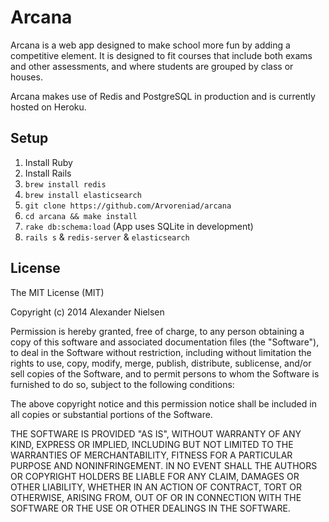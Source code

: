 # Arcana
Arcana is a web app designed to make school more fun by adding a competitive element. It is designed to fit courses that include both exams and other assessments, and where students are grouped by class or houses. 

Arcana makes use of Redis and PostgreSQL in production and is currently hosted on Heroku. 

## Setup

1. Install Ruby
2. Install Rails
3. ```brew install redis``` 
4. ```brew install elasticsearch``` 
5. ```git clone https://github.com/Arvoreniad/arcana```
6. ```cd arcana && make install``` 
7. ```rake db:schema:load``` (App uses SQLite in development)
8. ```rails s``` & ```redis-server``` & ```elasticsearch```


## License

The MIT License (MIT)

Copyright (c) 2014 Alexander Nielsen

Permission is hereby granted, free of charge, to any person obtaining a copy
of this software and associated documentation files (the "Software"), to deal
in the Software without restriction, including without limitation the rights
to use, copy, modify, merge, publish, distribute, sublicense, and/or sell
copies of the Software, and to permit persons to whom the Software is
furnished to do so, subject to the following conditions:

The above copyright notice and this permission notice shall be included in
all copies or substantial portions of the Software.

THE SOFTWARE IS PROVIDED "AS IS", WITHOUT WARRANTY OF ANY KIND, EXPRESS OR
IMPLIED, INCLUDING BUT NOT LIMITED TO THE WARRANTIES OF MERCHANTABILITY,
FITNESS FOR A PARTICULAR PURPOSE AND NONINFRINGEMENT. IN NO EVENT SHALL THE
AUTHORS OR COPYRIGHT HOLDERS BE LIABLE FOR ANY CLAIM, DAMAGES OR OTHER
LIABILITY, WHETHER IN AN ACTION OF CONTRACT, TORT OR OTHERWISE, ARISING FROM,
OUT OF OR IN CONNECTION WITH THE SOFTWARE OR THE USE OR OTHER DEALINGS IN
THE SOFTWARE.
